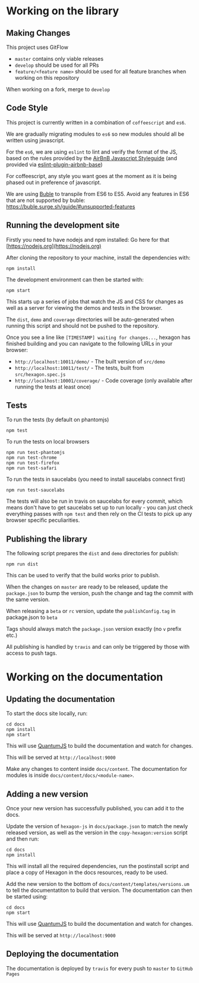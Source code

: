 # Working on the library

## Making Changes

This project uses GitFlow

- `master` contains only viable releases
- `develop` should be used for all PRs
- `feature/<feature name>` should be used for all feature branches when working on this repository

When working on a fork, merge to `develop`


## Code Style

This project is currently written in a combination of `coffeescript` and `es6`.

We are gradually migrating modules to `es6` so new modules should all be written
using javascript.

For the `es6`, we are using `eslint` to lint and verify the format of the JS,
based on the rules provided by the
[AirBnB Javascript Styleguide](https://github.com/airbnb/javascript) (and
provided via [eslint-plugin-airbnb-base](https://www.npmjs.com/package/eslint-config-airbnb-base))

For coffeescript, any style you want goes at the moment as it is being phased out
in preference of javascript.

We are using [Buble](https://buble.surge.sh/) to transpile from ES6 to ES5. Avoid
any features in ES6 that are not supported by buble:
https://buble.surge.sh/guide/#unsupported-features



## Running the development site

Firstly you need to have nodejs and npm installed: Go here for that [https://nodejs.org](https://nodejs.org)

After cloning the repository to your machine, install the dependencies with:

    npm install


The development environment can then be started with:

    npm start


This starts up a series of jobs that watch the JS and CSS for changes as well as
a server for viewing the demos and tests in the browser.

The `dist`, `demo` and `coverage` directories will be auto-generated when
running this script and should not be pushed to the repository.

Once you see a line like `[TIMESTAMP] waiting for changes...`, hexagon has
finished building and you can navigate to the following URLs in your browser:

- `http://localhost:10011/demo/` - The built version of `src/demo`
- `http://localhost:10011/test/` - The tests, built from `src/hexagon.spec.js`
- `http://localhost:10001/coverage/` - Code coverage (only available after running the tests at least once)



## Tests

To run the tests (by default on phantomjs)

    npm test

To run the tests on local browsers

    npm run test-phantomjs
    npm run test-chrome
    npm run test-firefox
    npm run test-safari

To run the tests in saucelabs (you need to install saucelabs connect first)

    npm run test-saucelabs

The tests will also be run in travis on saucelabs for every commit, which means
don't have to get saucelabs set up to run locally - you can just check everything
passes with `npm test` and then rely on the CI tests to pick up any browser specific
peculiarities.



## Publishing the library
The following script prepares the `dist` and `demo` directories for publish:

```
npm run dist
```

This can be used to verify that the build works prior to publish.

When the changes on `master` are ready to be released, update the `package.json`
to bump the version, push the change and tag the commit with the same version.

When releasing a `beta` or `rc` version, update the `publishConfig.tag` in
package.json to `beta`

Tags should always match the `package.json` version exactly (no `v` prefix etc.)

All publishing is handled by `travis` and can only be triggered by those with
access to push tags.



# Working on the documentation

## Updating the documentation

To start the docs site locally, run:

    cd docs
    npm install
    npm start

This will use [QuantumJS](https://ocadotechnology.github.io/quantumjs/) to build
the documentation and watch for changes.

This will be served at `http://localhost:9000`

Make any changes to content inside `docs/content`. The documentation for modules
is inside `docs/content/docs/<module-name>`.



## Adding a new version

Once your new version has successfully published, you can add it to the docs.

Update the version of `hexagon-js` in `docs/package.json` to match the newly
released version, as well as the version in the `copy-hexagon:version` script
and then run:

```
cd docs
npm install
```

This will install all the required dependencies, run the postinstall script and
place a copy of Hexagon in the docs resources, ready to be used.

Add the new version to the bottom of `docs/content/templates/versions.um` to
tell the documentatiton to build that version. The documentation can then be
started using:
```
cd docs
npm start
```

This will use [QuantumJS](https://ocadotechnology.github.io/quantumjs/) to build
the documentation and watch for changes.

This will be served at `http://localhost:9000`



## Deploying the documentation

The documentation is deployed by `travis` for every push to `master` to `GitHub
Pages`
